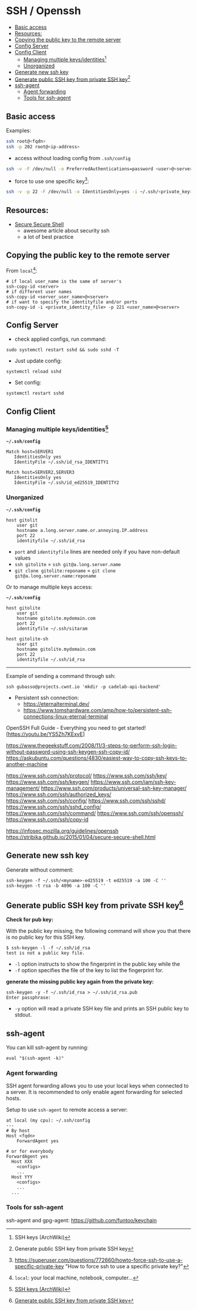 # SSH / Openssh

<!-- toc -->

- [Basic access](#basic-access)
- [Resources:](#resources)
- [Copying the public key to the remote server](#copying-the-public-key-to-the-remote-server)
- [Config Server](#config-server)
- [Config Client](#config-client)
  - [Managing multiple keys/identities[^2]](#managing-multiple-keysidentities2)
  - [Unorganized](#unorganized)
- [Generate new ssh key](#generate-new-ssh-key)
- [Generate public SSH key from private SSH key[^1]](#generate-public-ssh-key-from-private-ssh-key1)
- [ssh-agent](#ssh-agent)
  - [Agent forwarding](#agent-forwarding)
  - [Tools for ssh-agent](#tools-for-ssh-agent)

<!-- tocstop -->

## Basic access

Examples:

```sh
ssh root@<fqdn>
ssh -p 202 root@<ip-address>
```

- access without loading config from `.ssh/config`

```sh
ssh -v -F /dev/null -o PreferredAuthentications=password <user>@<server>
```

- force to use one specific key[^4]:

```sh
ssh -v -p 22 -F /dev/null -o IdentitiesOnly=yes -i ~/.ssh/<private_key>
```

## Resources:

- [Secure Secure Shell](https://stribika.github.io/2015/01/04/secure-secure-shell.html)
  - awesome article about security ssh
  - a lot of best practice

## Copying the public key to the remote server

From `local`[^3]:

```
# if local user_name is the same of server's
ssh-copy-id <server>
# if different user names
ssh-copy-id <server_user_name>@<server>
# if want to specify the identityfile and/or ports
ssh-copy-id -i <private_identity_file> -p 221 <user_name>@<server>
```

## Config Server

- check applied configs, run command:

```
sudo systemctl restart sshd && sudo sshd -T
```

- Just update config:

```
systemctl reload sshd
```

- Set config:

```
systemctl restart sshd
```

## Config Client

### Managing multiple keys/identities[^2]

**`~/.ssh/config`**
```
Match host=SERVER1
   IdentitiesOnly yes
   IdentityFile ~/.ssh/id_rsa_IDENTITY1

Match host=SERVER2,SERVER3
   IdentitiesOnly yes
   IdentityFile ~/.ssh/id_ed25519_IDENTITY2
```

### Unorganized

**`~/.ssh/config`**
```
host gitolit
    user git
    hostname a.long.server.name.or.annoying.IP.address
    port 22
    identityfile ~/.ssh/id_rsa
```

- `port` and `identityfile` lines are needed only if you have non-default values
- `ssh gitolite` = `ssh git@a.long.server.name`
- `git clone gitolite:reponame` = `git clone git@a.long.server.name:reponame`

Or to manage multiple keys access:

**`~/.ssh/config`**
```
host gitolite
    user git
    hostname gitolite.mydomain.com
    port 22
    identityfile ~/.ssh/sitaram

host gitolite-sh
    user git
    hostname gitolite.mydomain.com
    port 22
    identityfile ~/.ssh/id_rsa
```

---

Example of sending a command through ssh:

```
ssh gubasso@projects.cwnt.io 'mkdir -p cadelab-api-backend'
```

- Persistent ssh connection:
    - https://eternalterminal.dev/
    - https://www.tomshardware.com/amp/how-to/persistent-ssh-connections-linux-eternal-terminal

OpenSSH Full Guide - Everything you need to get started! [https://youtu.be/YS5Zh7KExvE]

https://www.thegeekstuff.com/2008/11/3-steps-to-perform-ssh-login-without-password-using-ssh-keygen-ssh-copy-id/
https://askubuntu.com/questions/4830/easiest-way-to-copy-ssh-keys-to-another-machine

https://www.ssh.com/ssh/protocol/
https://www.ssh.com/ssh/key/
https://www.ssh.com/ssh/keygen/
https://www.ssh.com/iam/ssh-key-management/
https://www.ssh.com/products/universal-ssh-key-manager/
https://www.ssh.com/ssh/authorized_keys/
https://www.ssh.com/ssh/config/
https://www.ssh.com/ssh/sshd/
https://www.ssh.com/ssh/sshd_config/
https://www.ssh.com/ssh/command/
https://www.ssh.com/ssh/openssh/
https://www.ssh.com/ssh/copy-id

https://infosec.mozilla.org/guidelines/openssh
https://stribika.github.io/2015/01/04/secure-secure-shell.html

## Generate new ssh key

Generate without comment:

```
ssh-keygen -f ~/.ssh/<myname>-ed25519 -t ed25519 -a 100 -C ''
ssh-keygen -t rsa -b 4096 -a 100 -C ''
```


## Generate public SSH key from private SSH key[^1]

**Check for pub key:**

With the public key missing, the following command will show you that there is no public key for this SSH key.

```
$ ssh-keygen -l -f ~/.ssh/id_rsa
test is not a public key file.
```
- `-l` option instructs to show the fingerprint in the public key while the
- `-f` option specifies the file of the key to list the fingerprint for.

**generate the missing public key again from the private key:**


```
ssh-keygen -y -f ~/.ssh/id_rsa > ~/.ssh/id_rsa.pub
Enter passphrase:
```
- `-y` option will read a private SSH key file and prints an SSH public key to stdout.

## ssh-agent

You can kill ssh-agent by running:

```
eval "$(ssh-agent -k)"
```

### Agent forwarding

SSH agent forwarding allows you to use your local keys when connected to a server. It is recommended to only enable agent forwarding for selected hosts.

Setup to use `ssh-agent` to remote access a server:

```
at local (my cpu): ~/.ssh/config
---
# By host
Host <fqdn>
    ForwardAgent yes

# or for everybody
ForwardAgent yes
  Host XXX
    <configs>
    ...
  Host YYY
    <configs>
    ...
  ...
```



### Tools for ssh-agent

ssh-agent and gpg-agent: https://github.com/funtoo/keychain


[^1]: [Generate public SSH key from private SSH key](https://blog.tinned-software.net/generate-public-ssh-key-from-private-ssh-key/)
[^2]: [SSH keys (ArchWiki)](https://wiki.archlinux.org/title/SSH_keys)
[^3]: `local`: your local machine, notebook, computer...
[^4]: https://superuser.com/questions/772660/howto-force-ssh-to-use-a-specific-private-key "How to force ssh to use a specific private key?"
